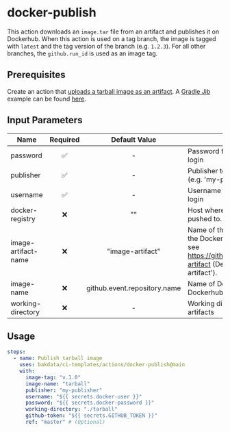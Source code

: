 # docker-publish

This action downloads an `image.tar` file from an artifact and publishes it on Dockerhub. When this action is used on a tag branch, the image is tagged with `latest` and the tag version of the branch (e.g. `1.2.3`). For all other branches, the `github.run_id` is used as an image tag.

## Prerequisites

Create an action that [uploads a tarball image as an artifact](https://github.com/actions/upload-artifact). A [Gradle Jib](https://github.com/GoogleContainerTools/jib/tree/master/jib-gradle-plugin) example can be found [here](https://github.com/bakdata/ci-templates/tree/main/actions/java-gradle-build-jib).

## Input Parameters

| Name                | Required |        Default Value         | Description                                                                                                                                         |
| ------------------- | :------: | :--------------------------: | --------------------------------------------------------------------------------------------------------------------------------------------------- |
| password            |    ✅    |              -               | Password for the Docker registry login                                                                                                              |
| publisher           |    ✅    |              -               | Publisher to prefix Docker image (e.g. 'my-publisher')                                                                                              |
| username            |    ✅    |              -               | Username for the Docker registry login                                                                                                              |
| docker-registry     |    ❌    |              ""              | Host where the image should be pushed to.                                                                                                           |
| image-artifact-name |    ❌    |       "image-artifact"       | Name of the artifact that contains the Docker image.tar file to push, see https://github.com/actions/upload-artifact (Default is 'image-artifact'). |
| image-name          |    ❌    | github.event.repository.name | Name of Docker image on Dockerhub                                                                                                                   |
| working-directory   |    ❌    |              -               | Working directory for your Docker artifacts                                                                                                         |

## Usage

```yaml
steps:
  - name: Publish tarball image
    uses: bakdata/ci-templates/actions/docker-publish@main
    with:
      image-tag: "v.1.0"
      image-name: "tarball"
      publisher: "my-publisher"
      username: "${{ secrets.docker-user }}"
      password: "${{ secrets.docker-password }}"
      working-directory: "./tarball"
      github-token: "${{ secrets.GITHUB_TOKEN }}"
      ref: "master" # (Optional)
```
